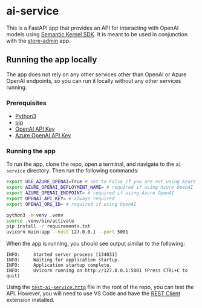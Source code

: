 # ai-service

This is a FastAPI app that provides an API for interacting with OpenAI models using [Semantic Kernel SDK](https://github.com/microsoft/semantic-kernel). It is meant to be used in conjunction with the [store-admin](../store-admin) app.

## Running the app locally

The app does not rely on any other services other than OpenAI or Azure OpenAI endpoints, so you can run it locally without any other services running.

### Prerequisites

- [Python3](https://www.python.org/downloads/)
- [pip](https://pip.pypa.io/en/stable/installation/)
- [OpenAI API Key](https://beta.openai.com/docs/developer-quickstart/your-api-keys)
- [Azure OpenAI API Key](https://azure.microsoft.com/products/cognitive-services/openai-service/)

### Running the app

To run the app, clone the repo, open a terminal, and navigate to the `ai-service` directory. Then run the following commands:

```bash
export USE_AZURE_OPENAI=True # set to False if you are not using Azure OpenAI
export AZURE_OPENAI_DEPLOYMENT_NAME= # required if using Azure OpenAI
export AZURE_OPENAI_ENDPOINT= # required if using Azure OpenAI
export OPENAI_API_KEY= # always required
export OPENAI_ORG_ID= # required if using OpenAI

python3 -m venv .venv
source .venv/bin/activate
pip install -r requirements.txt
uvicorn main:app --host 127.0.0.1 --port 5001
```

When the app is running, you should see output similar to the following:

```text
INFO:     Started server process [134031]
INFO:     Waiting for application startup.
INFO:     Application startup complete.
INFO:     Uvicorn running on http://127.0.0.1:5001 (Press CTRL+C to quit)
```

Using the [`test-ai-service.http`](./test-ai-service.http) file in the root of the repo, you can test the API. However, you will need to use VS Code and have the [REST Client](https://marketplace.visualstudio.com/items?itemName=humao.rest-client) extension installed.
